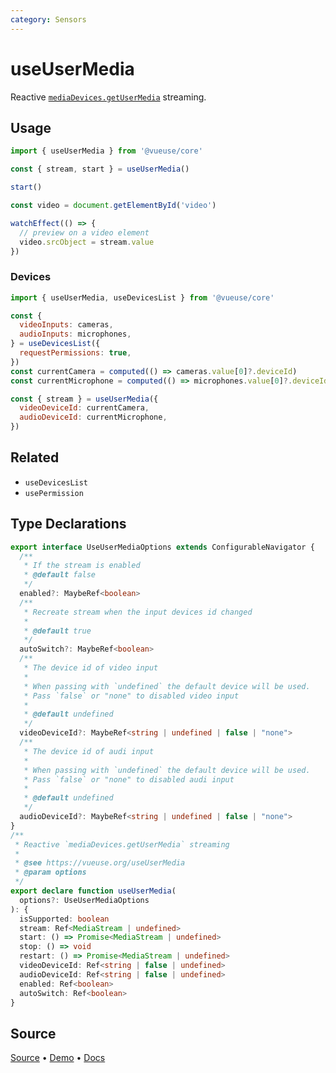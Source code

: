 ```yaml
---
category: Sensors
---
```


# useUserMedia

Reactive [`mediaDevices.getUserMedia`](https://developer.mozilla.org/en-US/docs/Web/API/MediaDevices/getUserMedia) streaming.

## Usage

```js
import { useUserMedia } from '@vueuse/core'

const { stream, start } = useUserMedia()

start()
```

```ts
const video = document.getElementById('video')

watchEffect(() => {
  // preview on a video element
  video.srcObject = stream.value
})
```

### Devices

```js
import { useUserMedia, useDevicesList } from '@vueuse/core'

const {
  videoInputs: cameras,
  audioInputs: microphones,
} = useDevicesList({
  requestPermissions: true,
})
const currentCamera = computed(() => cameras.value[0]?.deviceId)
const currentMicrophone = computed(() => microphones.value[0]?.deviceId)

const { stream } = useUserMedia({
  videoDeviceId: currentCamera,
  audioDeviceId: currentMicrophone,
})
```

## Related

- `useDevicesList`
- `usePermission`

<!--FOOTER_STARTS-->
## Type Declarations

```typescript
export interface UseUserMediaOptions extends ConfigurableNavigator {
  /**
   * If the stream is enabled
   * @default false
   */
  enabled?: MaybeRef<boolean>
  /**
   * Recreate stream when the input devices id changed
   *
   * @default true
   */
  autoSwitch?: MaybeRef<boolean>
  /**
   * The device id of video input
   *
   * When passing with `undefined` the default device will be used.
   * Pass `false` or "none" to disabled video input
   *
   * @default undefined
   */
  videoDeviceId?: MaybeRef<string | undefined | false | "none">
  /**
   * The device id of audi input
   *
   * When passing with `undefined` the default device will be used.
   * Pass `false` or "none" to disabled audi input
   *
   * @default undefined
   */
  audioDeviceId?: MaybeRef<string | undefined | false | "none">
}
/**
 * Reactive `mediaDevices.getUserMedia` streaming
 *
 * @see https://vueuse.org/useUserMedia
 * @param options
 */
export declare function useUserMedia(
  options?: UseUserMediaOptions
): {
  isSupported: boolean
  stream: Ref<MediaStream | undefined>
  start: () => Promise<MediaStream | undefined>
  stop: () => void
  restart: () => Promise<MediaStream | undefined>
  videoDeviceId: Ref<string | false | undefined>
  audioDeviceId: Ref<string | false | undefined>
  enabled: Ref<boolean>
  autoSwitch: Ref<boolean>
}
```

## Source

[Source](https://github.com/vueuse/vueuse/blob/main/packages/core/useUserMedia/index.ts) • [Demo](https://github.com/vueuse/vueuse/blob/main/packages/core/useUserMedia/demo.vue) • [Docs](https://github.com/vueuse/vueuse/blob/main/packages/core/useUserMedia/index.md)


<!--FOOTER_ENDS-->
